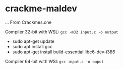 # crackme-maldev
 ... From Crackmes.one

Compiler 32-bit with WSL: `gcc -m32 input.c -o output`
- sudo apt-get update
- sudo apt install gcc
- sudo apt-get install build-essential libc6-dev-i386

Compiler 64-bit with WSl: `gcc input.c -o ouput`
